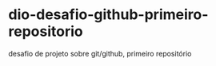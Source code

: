 # dio-desafio-github-primeiro-repositorio
desafio de projeto sobre git/github, primeiro repositório
